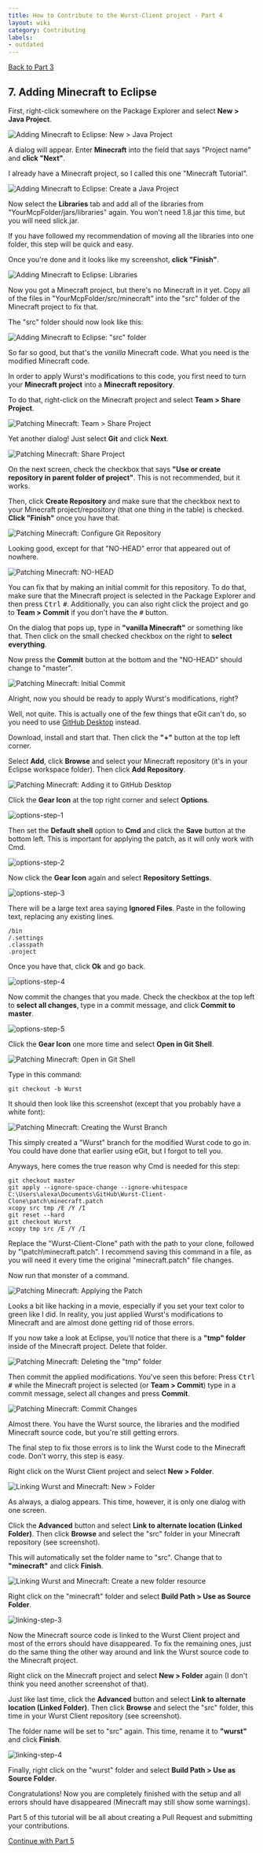 ```yaml
---
title: How to Contribute to the Wurst-Client project - Part 4
layout: wiki
category: Contributing
labels:
- outdated
---
```

<a href="/wiki/Contributing/part3/" class="btn btn-default">
  <span class="octicon octicon-arrow-left"></span>
  Back to Part 3
</a>

## 7. Adding Minecraft to Eclipse
First, right-click somewhere on the Package Explorer and select **New > Java Project**.

![Adding Minecraft to Eclipse: New > Java Project](https://cloud.githubusercontent.com/assets/10100202/12988785/b9a76e7a-d102-11e5-9545-4629687683ab.jpg)

A dialog will appear. Enter **Minecraft** into the field that says "Project name" and **click "Next"**.

I already have a Minecraft project, so I called this one "Minecraft Tutorial".

![Adding Minecraft to Eclipse: Create a Java Project](https://cloud.githubusercontent.com/assets/10100202/12988976/76490e3a-d103-11e5-9127-9e7ee2befa1d.jpg)

Now select the **Libraries** tab and add all of the libraries from "YourMcpFolder/jars/libraries" again. You won't need 1.8.jar this time, but you will need slick.jar.

If you have followed my recommendation of moving all the libraries into one folder, this step will be quick and easy.

Once you're done and it looks like my screenshot, **click "Finish"**.

![Adding Minecraft to Eclipse: Libraries](https://cloud.githubusercontent.com/assets/10100202/12989186/79a84fe0-d104-11e5-833a-5871713785e7.jpg)

Now you got a Minecraft project, but there's no Minecraft in it yet. Copy all of the files in "YourMcpFolder/src/minecraft" into the "src" folder of the Minecraft project to fix that.

The "src" folder should now look like this:

![Adding Minecraft to Eclipse: "src" folder](https://cloud.githubusercontent.com/assets/10100202/12989398/b1e0e3da-d105-11e5-9786-f8c079a384c0.jpg)

So far so good, but that's the _vanilla_ Minecraft code. What you need is the modified Minecraft code.

In order to apply Wurst's modifications to this code, you first need to turn your **Minecraft project** into a **Minecraft repository**.

To do that, right-click on the Minecraft project and select **Team > Share Project**.

![Patching Minecraft: Team > Share Project](https://cloud.githubusercontent.com/assets/10100202/12989765/0c5f4968-d107-11e5-9a32-ddbdb9f6e271.jpg)

Yet another dialog! Just select **Git** and click **Next**.

![Patching Minecraft: Share Project](https://cloud.githubusercontent.com/assets/10100202/12989865/7dfa7b38-d107-11e5-9427-1aee5073beaa.jpg)

On the next screen, check the checkbox that says **"Use or create repository in parent folder of project"**. This is not recommended, but it works.

Then, click **Create Repository** and make sure that the checkbox next to your Minecraft project/repository (that one thing in the table) is checked. **Click "Finish"** once you have that.

![Patching Minecraft: Configure Git Repository](https://cloud.githubusercontent.com/assets/10100202/12989993/2803b8e2-d108-11e5-9f7a-075669086786.jpg)

Looking good, except for that "NO-HEAD" error that appeared out of nowhere.

![Patching Minecraft: NO-HEAD](https://cloud.githubusercontent.com/assets/10100202/12990176/2c00e7f2-d109-11e5-8688-b7e1756e2962.jpg)

You can fix that by making an initial commit for this repository. To do that, make sure that the Minecraft project is selected in the Package Explorer and then press <kbd>Ctrl</kbd> <kbd>#</kbd>. Additionally, you can also right click the project and go to **Team > Commit** if you don't have the <kbd>#</kbd> button.

On the dialog that pops up, type in **"vanilla Minecraft"** or something like that. Then click on the small checked checkbox on the right to **select everything**.

Now press the **Commit** button at the bottom and the "NO-HEAD" should change to "master".

![Patching Minecraft: Initial Commit](https://cloud.githubusercontent.com/assets/10100202/12990444/b983e060-d10a-11e5-8fe6-2c74622f6913.jpg)

Alright, now you should be ready to apply Wurst's modifications, right?

Well, not quite. This is actually one of the few things that eGit can't do, so you need to use [GitHub Desktop](https://desktop.github.com/) instead.

Download, install and start that. Then click the **"+"** button at the top left corner.

Select **Add**, click **Browse** and select your Minecraft repository (it's in your Eclipse workspace folder). Then click **Add Repository**.

![Patching Minecraft: Adding it to GitHub Desktop](https://cloud.githubusercontent.com/assets/10100202/12990884/e078297c-d10c-11e5-9960-6dd8a234eee6.jpg)

Click the **Gear Icon** at the top right corner and select **Options**.

![options-step-1](https://cloud.githubusercontent.com/assets/10100202/13000362/d0216c76-d159-11e5-8573-a8125db48b3f.jpg)

Then set the **Default shell** option to **Cmd** and click the **Save** button at the bottom left. This is important for applying the patch, as it will only work with Cmd.

![options-step-2](https://cloud.githubusercontent.com/assets/10100202/13000360/d01ffd5a-d159-11e5-9a24-e2daaa119927.jpg)

Now click the **Gear Icon** again and select **Repository Settings**.

![options-step-3](https://cloud.githubusercontent.com/assets/10100202/13003746/b301a2aa-d177-11e5-834e-82fb28dc0ab0.jpg)

There will be a large text area saying **Ignored Files**. Paste in the following text, replacing any existing lines.

```
/bin
/.settings
.classpath
.project
```

Once you have that, click **Ok** and go back.

![options-step-4](https://cloud.githubusercontent.com/assets/10100202/13003745/b2ffda6a-d177-11e5-92c1-9e58db7b2154.jpg)

Now commit the changes that you made. Check the checkbox at the top left to **select all changes**, type in a commit message, and click **Commit to master**.

![options-step-5](https://cloud.githubusercontent.com/assets/10100202/13004053/5710f016-d179-11e5-982e-72f8123e01d3.jpg)

Click the **Gear Icon** one more time and select **Open in Git Shell**.

![Patching Minecraft: Open in Git Shell](https://cloud.githubusercontent.com/assets/10100202/12991036/a998df72-d10d-11e5-8494-7d02274eeb0b.jpg)

Type in this command:

```
git checkout -b Wurst
```

It should then look like this screenshot (except that you probably have a white font):

![Patching Minecraft: Creating the Wurst Branch](https://cloud.githubusercontent.com/assets/10100202/12991205/90ffa7ec-d10e-11e5-8484-3bf358a8737e.jpg)

This simply created a "Wurst" branch for the modified Wurst code to go in. You could have done that earlier using eGit, but I forgot to tell you.

Anyways, here comes the true reason why Cmd is needed for this step:

```
git checkout master
git apply --ignore-space-change --ignore-whitespace C:\Users\alexa\Documents\GitHub\Wurst-Client-Clone\patch\minecraft.patch
xcopy src tmp /E /Y /I
git reset --hard
git checkout Wurst
xcopy tmp src /E /Y /I
```

Replace the "Wurst-Client-Clone" path with the path to your clone, followed by "\patch\minecraft.patch". I recommend saving this command in a file, as you will need it every time the original "minecraft.patch" file changes.

Now run that monster of a command.

![Patching Minecraft: Applying the Patch](https://cloud.githubusercontent.com/assets/10100202/12991575/fd59a8c4-d10f-11e5-917d-dea6d6378e7f.jpg)

Looks a bit like hacking in a movie, especially if you set your text color to green like I did. In reality, you just applied Wurst's modifications to Minecraft and are almost done getting rid of those errors.

If you now take a look at Eclipse, you'll notice that there is a **"tmp" folder** inside of the Minecraft project. Delete that folder.

![Patching Minecraft: Deleting the "tmp" folder](https://cloud.githubusercontent.com/assets/10100202/12999898/77dedeae-d154-11e5-9a8f-8dc7143b49fb.jpg)

Then commit the applied modifications. You've seen this before: Press <kbd>Ctrl</kbd> <kbd>#</kbd> while the Minecraft project is selected (or **Team > Commit**) type in a commit message, select all changes and press **Commit**.

![Patching Minecraft: Commit Changes](https://cloud.githubusercontent.com/assets/10100202/13010012/dfdf1316-d19f-11e5-8ef9-483c7141661a.jpg)

Almost there. You have the Wurst source, the libraries and the modified Minecraft source code, but you're still getting errors.

The final step to fix those errors is to link the Wurst code to the Minecraft code. Don't worry, this step is easy.

Right click on the Wurst Client project and select **New > Folder**.

![Linking Wurst and Minecraft: New > Folder](https://cloud.githubusercontent.com/assets/10100202/13010369/cc0fefa2-d1a1-11e5-8283-9311054d56d4.jpg)

As always, a dialog appears. This time, however, it is only one dialog with one screen.

Click the **Advanced** button and select **Link to alternate location (Linked Folder)**. Then click **Browse** and select the "src" folder in your Minecraft repository (see screenshot).

This will automatically set the folder name to "src". Change that to **"minecraft"** and click **Finish**.

![Linking Wurst and Minecraft: Create a new folder resource](https://cloud.githubusercontent.com/assets/10100202/13010653/29bfcd74-d1a3-11e5-8cee-014ea7b9b095.jpg)

Right click on the "minecraft" folder and select **Build Path > Use as Source Folder**.

![linking-step-3](https://cloud.githubusercontent.com/assets/10100202/13011144/aa17170a-d1a5-11e5-9adf-4d607adb1b96.jpg)

Now the Minecraft source code is linked to the Wurst Client project and most of the errors should have disappeared. To fix the remaining ones, just do the same thing the other way around and link the Wurst source code to the Minecraft project.

Right click on the Minecraft project and select **New > Folder** again (I don't think you need another screenshot of that).

Just like last time, click the **Advanced** button and select **Link to alternate location (Linked Folder)**. Then click **Browse** and select the "src" folder, this time in your Wurst Client repository (see screenshot).

The folder name will be set to "src" again. This time, rename it to **"wurst"** and click **Finish**.

![linking-step-4](https://cloud.githubusercontent.com/assets/10100202/13011628/f0e71674-d1a7-11e5-88d5-df79e01c25ea.jpg)

Finally, right click on the "wurst" folder and select **Build Path > Use as Source Folder**.

Congratulations! Now you are completely finished with the setup and all errors should have disappeared (Minecraft may still show some warnings).

Part 5 of this tutorial will be all about creating a Pull Request and submitting your contributions.

<a href="/wiki/Contributing/part5/" class="btn btn-default">
  <span class="octicon octicon-arrow-right"></span>
  Continue with Part 5
</a>
